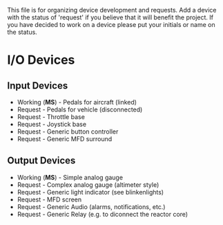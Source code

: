 This file is for organizing device development and requests. Add a device with the status of 'request' if you believe that it will benefit the project. If you have decided to work on a device please put your initials or name on the status.

# I/O Devices

## Input Devices
* Working (**MS**) - Pedals for aircraft (linked)
* Request - Pedals for vehicle (disconnected)
* Request - Throttle base 
* Request - Joystick base
* Request - Generic button controller
* Request - Generic MFD surround

## Output Devices
* Working (**MS**) - Simple analog gauge
* Request - Complex analog gauge (altimeter style)
* Request - Generic light indicator (see blinkenlights)
* Request - MFD screen
* Request - Generic Audio (alarms, notifications, etc.)
* Request - Generic Relay (e.g. to diconnect the reactor core)
